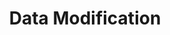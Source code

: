 ---
layout: default
title: Data Modification
nav_order: 7
has_children: true
permalink: /docs/DataModification
---